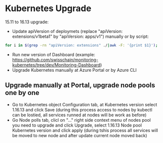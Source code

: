 # Kubernetes Upgrade

15.11 to 16.13 upgrade:

* Update apiVersion of deploymets (replace "apiVersion: extensions/v1beta1" by "apiVersion: apps/v1") manually or by script:
```bash
for i in $(grep -rn "apiVersion: extensions" ./|awk -F: '{print $1}'); do echo $i;cp $i $i.tmp;sed 's#apiVersion: extensions/v1beta1#apiVersion: apps/v1#g' $i.tmp > $i;rm $i.tmp; done
```
* Run new version of Dashboard (example: https://github.com/swisschain/monitoring-kubernetes/tree/dev/Monitoring-Dashboard)
* Upgrade Kubernetes manually at Azure Portal or by Azure CLI

## Upgrade manually at Portal, upgrade node pools one by one

* Go to Kubernetes object Configuration tab, at Kubernetes version select 1.16.13 and click Save (during this process access to nodes by kubectl can be lostied, all services runned at nodes will be work as before)
* Go Node polls tab, clicl on "..." right side context menu of nodes pool you need to upgrade and click Upgrade, select 1.16.13 Node pool Kubernetes version and click apply (during tshis process all services will be moved to new node and after update current node moved back)
